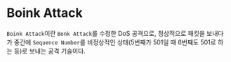 # Boink Attack

`Boink Attack`이란 `Bonk Attack`를 수정한 DoS 공격으로, 정상적으로 패킷을 보내다가 중간에 `Sequence Number`를 비정상적인 상태(5번째가 501일 때 6번쨰도 501로 하는 등)로 보내는 공격 기술이다.